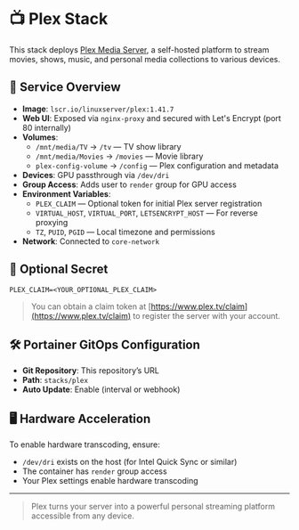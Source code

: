 # 📺 Plex Stack

This stack deploys [Plex Media Server](https://www.plex.tv/), a self-hosted platform to stream movies, shows, music, and personal media collections to various devices.

## 🐳 Service Overview

- **Image**: `lscr.io/linuxserver/plex:1.41.7`
- **Web UI**: Exposed via `nginx-proxy` and secured with Let's Encrypt (port 80 internally)
- **Volumes**:
  - `/mnt/media/TV` → `/tv` — TV show library
  - `/mnt/media/Movies` → `/movies` — Movie library
  - `plex-config-volume` → `/config` — Plex configuration and metadata
- **Devices**: GPU passthrough via `/dev/dri`
- **Group Access**: Adds user to `render` group for GPU access
- **Environment Variables**:
  - `PLEX_CLAIM` — Optional token for initial Plex server registration
  - `VIRTUAL_HOST`, `VIRTUAL_PORT`, `LETSENCRYPT_HOST` — For reverse proxying
  - `TZ`, `PUID`, `PGID` — Local timezone and permissions
- **Network**: Connected to `core-network`

## 🔐 Optional Secret

```env
PLEX_CLAIM=<YOUR_OPTIONAL_PLEX_CLAIM>
```

> You can obtain a claim token at [https://www.plex.tv/claim](https://www.plex.tv/claim) to register the server with your account.

## 🛠 Portainer GitOps Configuration

- **Git Repository**: This repository’s URL
- **Path**: `stacks/plex`
- **Auto Update**: Enable (interval or webhook)

## 🖥 Hardware Acceleration

To enable hardware transcoding, ensure:

- `/dev/dri` exists on the host (for Intel Quick Sync or similar)
- The container has `render` group access
- Your Plex settings enable hardware transcoding

---

> Plex turns your server into a powerful personal streaming platform accessible from any device.
